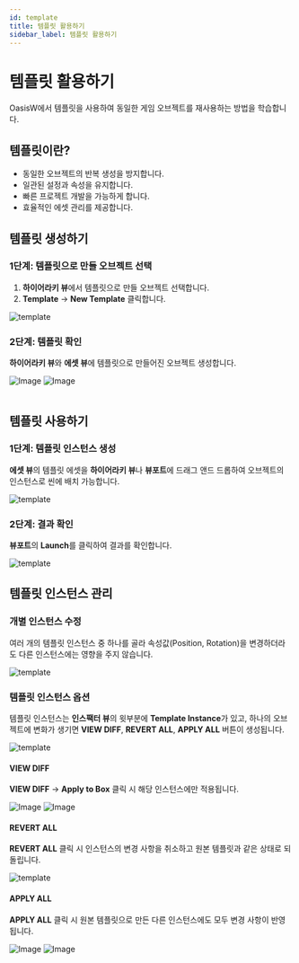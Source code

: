 ```yaml
---
id: template
title: 템플릿 활용하기
sidebar_label: 템플릿 활용하기
---
```


# 템플릿 활용하기

OasisW에서 템플릿을 사용하여 동일한 게임 오브젝트를 재사용하는 방법을 학습합니다.

## 템플릿이란?

- 동일한 오브젝트의 반복 생성을 방지합니다.
- 일관된 설정과 속성을 유지합니다.
- 빠른 프로젝트 개발을 가능하게 합니다.
- 효율적인 에셋 관리를 제공합니다.

## 템플릿 생성하기

### 1단계: 템플릿으로 만들 오브젝트 선택

1. **하이어라키 뷰**에서 템플릿으로 만들 오브젝트 선택합니다.
2. **Template** → **New Template** 클릭합니다.

![template](/img/tutorial/5_1.png)

### 2단계: 템플릿 확인

**하이어라키 뷰**와 **에셋 뷰**에 템플릿으로 만들어진 오브젝트 생성합니다.

<div style={{display: 'flex', gap: '10px'}}>
  <img src="/img/tutorial/5_2.png" alt="Image" style={{maxWidth: '25%'}} />
  <img src="/img/tutorial/5_3.png" alt="Image" style={{maxWidth: '70%'}} />
</div>
<br />

## 템플릿 사용하기

### 1단계: 템플릿 인스턴스 생성

**에셋 뷰**의 템플릿 에셋을 **하이어라키 뷰**나 **뷰포트**에 드래그 앤드 드롭하여 오브젝트의 인스턴스로 씬에 배치 가능합니다.

![template](/img/tutorial/5_4.png)

### 2단계: 결과 확인

**뷰포트**의 **Launch**를 클릭하여 결과를 확인합니다.

![template](/img/tutorial/5_5.png)

## 템플릿 인스턴스 관리

### 개별 인스턴스 수정

여러 개의 템플릿 인스턴스 중 하나를 골라 속성값(Position, Rotation)을 변경하더라도 다른 인스턴스에는 영향을 주지 않습니다.

![template](/img/tutorial/5_6.png)

### 템플릿 인스턴스 옵션

템플릿 인스턴스는 **인스팩터 뷰**의 윗부분에 **Template Instance**가 있고, 하나의 오브젝트에 변화가 생기면 **VIEW DIFF**, **REVERT ALL**, **APPLY ALL** 버튼이 생성됩니다.

![template](/img/tutorial/5_7.png)

#### VIEW DIFF
**VIEW DIFF** → **Apply to Box** 클릭 시 해당 인스턴스에만 적용됩니다.

<div style={{display: 'flex', gap: '10px'}}>
  <img src="/img/tutorial/5_8.png" alt="Image" style={{maxWidth: '55%'}} />
  <img src="/img/tutorial/5_9.png" alt="Image" style={{maxWidth: '35%'}} />
</div>

#### REVERT ALL
**REVERT ALL** 클릭 시 인스턴스의 변경 사항을 취소하고 원본 템플릿과 같은 상태로 되돌립니다.

![template](/img/tutorial/5_10.png)

#### APPLY ALL
**APPLY ALL** 클릭 시 원본 템플릿으로 만든 다른 인스턴스에도 모두 변경 사항이 반영됩니다.

<div style={{display: 'flex', gap: '10px'}}>
  <img src="/img/tutorial/5_11.png" alt="Image" style={{maxWidth: '45%'}} />
  <img src="/img/tutorial/5_12.png" alt="Image" style={{maxWidth: '45%'}} />
</div>

